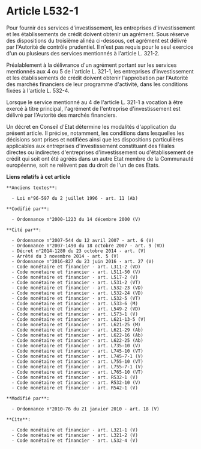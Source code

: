# Article L532-1

Pour fournir des services d'investissement, les entreprises d'investissement et les établissements de crédit doivent obtenir
un agrément. Sous réserve des dispositions du troisième alinéa ci-dessous, cet agrément est délivré par l'Autorité de
contrôle prudentiel. Il n'est pas requis pour le seul exercice d'un ou plusieurs des services mentionnés à l'article L.
321-2. 

Préalablement à la délivrance d'un agrément portant sur les services mentionnés aux 4 ou 5 de l'article L. 321-1, les
entreprises d'investissement et les établissements de crédit doivent obtenir l'approbation par l'Autorité des marchés
financiers de leur programme d'activité, dans les conditions fixées à l'article L. 532-4. 

Lorsque le service mentionné au 4 de l'article L. 321-1 a vocation à être exercé à titre principal, l'agrément de
l'entreprise d'investissement est délivré par l'Autorité des marchés financiers. 

Un décret en Conseil d'Etat détermine les modalités d'application du présent article. Il précise, notamment, les conditions
dans lesquelles les décisions sont prises et notifiées ainsi que les dispositions particulières applicables aux entreprises
d'investissement constituant des filiales directes ou indirectes d'entreprises d'investissement ou d'établissement de crédit
qui soit ont été agréés dans un autre Etat membre de la Communauté européenne, soit ne relèvent pas du droit de l'un de ces
Etats.

**Liens relatifs à cet article**

	**Anciens textes**:

	  - Loi n°96-597 du 2 juillet 1996 - art. 11 (Ab)

	**Codifié par**:

	  - Ordonnance n°2000-1223 du 14 décembre 2000 (V)

	**Cité par**:

	  - Ordonnance n°2007-544 du 12 avril 2007 - art. 6 (V)
	  - Ordonnance n°2007-1490 du 18 octobre 2007 - art. 9 (VD)
	  - Décret n°2014-1280 du 23 octobre 2014 - art. (V)
	  - Arrêté du 3 novembre 2014 - art. 5 (V)
	  - Ordonnance n°2016-827 du 23 juin 2016 - art. 27 (V)
	  - Code monétaire et financier - art. L311-2 (VD)
	  - Code monétaire et financier - art. L511-50 (V)
	  - Code monétaire et financier - art. L517-2 (V)
	  - Code monétaire et financier - art. L531-2 (VT)
	  - Code monétaire et financier - art. L532-23 (VD)
	  - Code monétaire et financier - art. L532-24 (VD)
	  - Code monétaire et financier - art. L532-5 (VT)
	  - Code monétaire et financier - art. L533-6 (M)
	  - Code monétaire et financier - art. L549-2 (VD)
	  - Code monétaire et financier - art. L573-1 (V)
	  - Code monétaire et financier - art. L621-13-5 (V)
	  - Code monétaire et financier - art. L621-25 (M)
	  - Code monétaire et financier - art. L621-29 (Ab)
	  - Code monétaire et financier - art. L622-16 (Ab)
	  - Code monétaire et financier - art. L622-25 (Ab)
	  - Code monétaire et financier - art. L735-10 (V)
	  - Code monétaire et financier - art. L745-10 (VT)
	  - Code monétaire et financier - art. L745-7-1 (V)
	  - Code monétaire et financier - art. L755-10 (VT)
	  - Code monétaire et financier - art. L755-7-1 (V)
	  - Code monétaire et financier - art. L765-10 (VT)
	  - Code monétaire et financier - art. R532-1 (V)
	  - Code monétaire et financier - art. R532-10 (V)
	  - Code monétaire et financier - art. R542-1 (V)

	**Modifié par**:

	  - Ordonnance n°2010-76 du 21 janvier 2010 - art. 18 (V)

	**Cite**:

	  - Code monétaire et financier - art. L321-1 (V)
	  - Code monétaire et financier - art. L321-2 (V)
	  - Code monétaire et financier - art. L532-4 (V)
